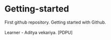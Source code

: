 # Getting-started
First github repository. Getting started with Github.
<br>    
Learner - Aditya vekariya. [PDPU]
